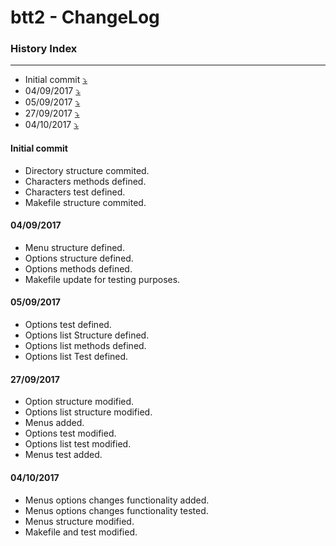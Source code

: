 # btt2 - ChangeLog

### History Index
---

   * Initial commit [:arrow_heading_down:][1]
   * 04/09/2017 [:arrow_heading_down:][2]
   * 05/09/2017 [:arrow_heading_down:][3]
   * 27/09/2017 [:arrow_heading_down:][4]
   * 04/10/2017 [:arrow_heading_down:][5]

#### Initial commit

  * Directory structure commited.
  * Characters methods defined.
  * Characters test defined.
  * Makefile structure commited.

#### 04/09/2017

  * Menu structure defined.
  * Options structure defined.
  * Options methods defined.
  * Makefile update for testing purposes.

#### 05/09/2017

  * Options test defined.
  * Options list Structure defined.
  * Options list methods defined.
  * Options list Test defined.
  
#### 27/09/2017
  
  * Option structure modified.
  * Options list structure modified.
  * Menus added.
  * Options test modified.
  * Options list test modified.
  * Menus test added.

#### 04/10/2017

  * Menus options changes functionality added.
  * Menus options changes functionality tested.
  * Menus structure modified.
  * Makefile and test modified.

[1]: https://github.com/johanjerger/btt2/blob/master/changelog.md#initial-commit
[2]: https://github.com/johanjerger/btt2/blob/master/changelog.md#04092017
[3]: https://github.com/johanjerger/btt2/blob/master/changelog.md#05092017
[4]: https://github.com/johanjerger/btt2/blob/master/changelog.md#27092017
[5]: https://github.com/johanjerger/btt2/blob/master/changelog.md#04102017
